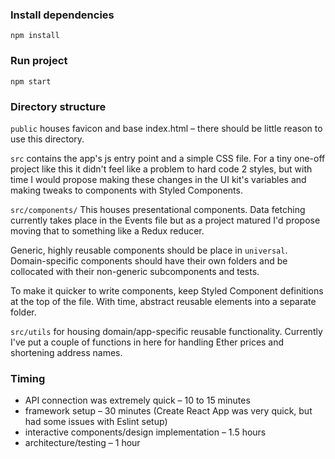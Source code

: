 ### Install dependencies

`npm install`

### Run project

`npm start`

### Directory structure

`public` houses favicon and base index.html – there should be little reason to use this directory.

`src` contains the app's js entry point and a simple CSS file. For a tiny one-off project like this it didn't feel like a problem to hard code 2 styles, but with time I would propose making these changes in the UI kit's variables and making tweaks to components with Styled Components.

`src/components/` This houses presentational components. Data fetching currently takes place in the Events file but as a project matured I'd propose moving that to something like a Redux reducer.

Generic, highly reusable components should be place in `universal`. Domain-specific components should have their own folders and be collocated with their non-generic subcomponents and tests.

To make it quicker to write components, keep Styled Component definitions at the top of the file. With time, abstract reusable elements into a separate folder.

`src/utils` for housing domain/app-specific reusable functionality. Currently I've put a couple of functions in here for handling Ether prices and shortening address names.

### Timing

- API connection was extremely quick – 10 to 15 minutes
- framework setup – 30 minutes (Create React App was very quick, but had some issues with Eslint setup)
- interactive components/design implementation – 1.5 hours
- architecture/testing – 1 hour
